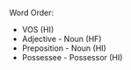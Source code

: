 Word Order:
- VOS (HI)
- Adjective - Noun (HF)
- Preposition - Noun (HI)
- Possessee - Possessor (HI)